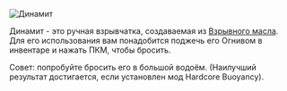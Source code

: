 ![Динамит](item:betterwithmods:dynamite)

Динамит - это ручная взрывчатка, создаваемая из [Взрывного масла](blasting_oil.md). Для его использования вам понадобится поджечь его Огнивом в инвентаре и нажать ПКМ, чтобы бросить.

Совет: попробуйте бросить его в большой водоём. (Наилучший результат достигается, если установлен мод Hardcore Buoyancy).

